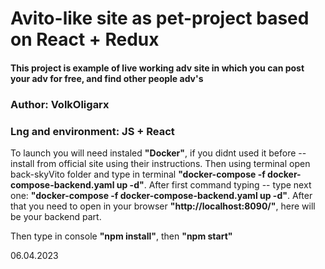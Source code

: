 # Avito-like site as pet-project based on React + Redux

#### This project is example of live working adv site in which you can post your adv for free, and find other people adv's

### Author: VolkOligarx

### Lng and environment: JS + React

To launch you will need instaled **"Docker"**, if you didnt used it before -- install from official site using their instructions. Then using terminal open back-skyVito folder and type in terminal **"docker-compose -f docker-compose-backend.yaml up -d"**. After first command typing -- type next one: **"docker-compose -f docker-compose-backend.yaml up -d"**. After that you need to open in your browser **"http://localhost:8090/"**, here will be your backend part.

Then type in console **"npm install"**, then **"npm start"**


06.04.2023
